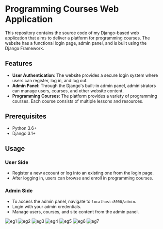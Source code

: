 # Programming Courses Web Application

This repository contains the source code of my Django-based web application that aims to deliver a platform for programming courses. The website has a functional login page, admin panel, and is built using the Django Framework.

## Features

- **User Authentication**: The website provides a secure login system where users can register, log in, and log out.
- **Admin Panel**: Through the Django's built-in admin panel, administrators can manage users, courses, and other website content.
- **Programming Courses**: The platform provides a variety of programming courses. Each course consists of multiple lessons and resources.

## Prerequisites

- Python 3.6+
- Django 3.1+

## Usage

### User Side

- Register a new account or log into an existing one from the login page.
- After logging in, users can browse and enroll in programming courses.

### Admin Side

- To access the admin panel, navigate to `localhost:8000/admin`.
- Login with your admin credentials.
- Manage users, courses, and site content from the admin panel.


![eg1](https://github.com/kubicix/Programming-Courses-Web-App-with-Django/assets/96316375/d2d2d448-68c0-4bbc-8b83-4ee1a1b20b0d)
![eg2](https://github.com/kubicix/Programming-Courses-Web-App-with-Django/assets/96316375/0f07e8ca-9573-4cbb-af20-904ee9d6a621)
![eg3](https://github.com/kubicix/Programming-Courses-Web-App-with-Django/assets/96316375/6ca7cf3f-1e6f-44fc-967e-aab1899813bb)
![eg4](https://github.com/kubicix/Programming-Courses-Web-App-with-Django/assets/96316375/98929d87-6fbc-48b3-9ccd-a34055d61a34)
![eg5](https://github.com/kubicix/Programming-Courses-Web-App-with-Django/assets/96316375/8b87e061-9fbb-4a38-9f81-9af224b59ae3)
![eg6](https://github.com/kubicix/Programming-Courses-Web-App-with-Django/assets/96316375/8ba53729-98f2-45cd-88a0-001a910ef76e)
![eg7](https://github.com/kubicix/Programming-Courses-Web-App-with-Django/assets/96316375/d204ca11-8260-49d9-808e-cae3c7668940)
